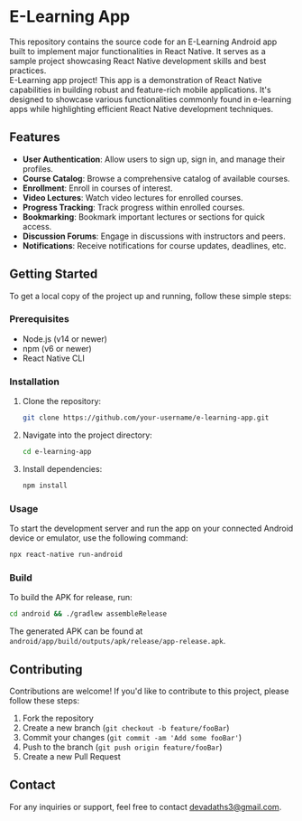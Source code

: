 # E-Learning App

This repository contains the source code for an E-Learning Android app built to implement major functionalities in React Native. It serves as a sample project showcasing React Native development skills and best practices.<br/>
E-Learning app project! This app is a demonstration of React Native capabilities in building robust and feature-rich mobile applications. It's designed to showcase various functionalities commonly found in e-learning apps while highlighting efficient React Native development techniques.

## Features

- **User Authentication**: Allow users to sign up, sign in, and manage their profiles.
- **Course Catalog**: Browse a comprehensive catalog of available courses.
- **Enrollment**: Enroll in courses of interest.
- **Video Lectures**: Watch video lectures for enrolled courses.
- **Progress Tracking**: Track progress within enrolled courses.
- **Bookmarking**: Bookmark important lectures or sections for quick access.
- **Discussion Forums**: Engage in discussions with instructors and peers.
- **Notifications**: Receive notifications for course updates, deadlines, etc.


## Getting Started

To get a local copy of the project up and running, follow these simple steps:

### Prerequisites

- Node.js (v14 or newer)
- npm (v6 or newer)
- React Native CLI

### Installation

1. Clone the repository:
   ```sh
   git clone https://github.com/your-username/e-learning-app.git
   ```

2. Navigate into the project directory:
   ```sh
   cd e-learning-app
   ```

3. Install dependencies:
   ```sh
   npm install
   ```

### Usage

To start the development server and run the app on your connected Android device or emulator, use the following command:

```sh
npx react-native run-android
```

### Build

To build the APK for release, run:

```sh
cd android && ./gradlew assembleRelease
```

The generated APK can be found at `android/app/build/outputs/apk/release/app-release.apk`.

## Contributing

Contributions are welcome! If you'd like to contribute to this project, please follow these steps:

1. Fork the repository
2. Create a new branch (`git checkout -b feature/fooBar`)
3. Commit your changes (`git commit -am 'Add some fooBar'`)
4. Push to the branch (`git push origin feature/fooBar`)
5. Create a new Pull Request


## Contact

For any inquiries or support, feel free to contact [devadaths3@gmail.com](mailto:devadaths3@gmail.com).

